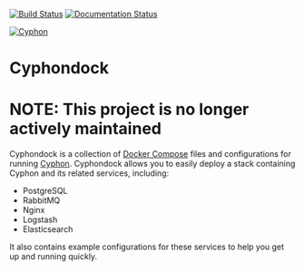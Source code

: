[![Build Status](https://travis-ci.org/dunbarcyber/cyphondock.svg?branch=master)](https://travis-ci.org/dunbarcyber/cyphondock) [![Documentation Status](https://readthedocs.org/projects/cyphondock/badge/?version=latest)](http://cyphondock.readthedocs.io/en/latest/?badge=latest)

[![Cyphon](https://github.com/dunbarcyber/cyphondock/blob/master/docs/source/_static/images/cyphondock-logo.png)](https://cyphon.io)

# Cyphondock

# NOTE: This project is no longer actively maintained

Cyphondock is a collection of [Docker Compose](https://docs.docker.com/compose/) files
and configurations for running [Cyphon](https://github.com/dunbarcyber/cyphon). Cyphondock allows you to easily deploy a stack containing Cyphon and its related services, including:

* PostgreSQL
* RabbitMQ
* Nginx
* Logstash
* Elasticsearch

It also contains example configurations for these services to help you get up and running quickly.
